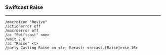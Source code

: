 ### Swiftcast Raise
---
```
/macroicon "Revive"  
/actionerror off  
/macroerror off  
/ac "Swiftcast" <me>
/wait 2.6
/ac "Raise" <t>
/party Casting Raise on <t>; Recast: <recast.[Raise]><se.16>
```
